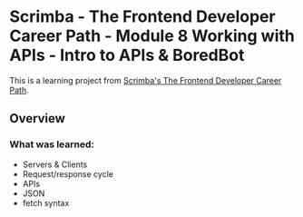 # Scrimba - The Frontend Developer Career Path - Module 8 Working with APIs - Intro to APIs & BoredBot

This is a learning project from [Scrimba's The Frontend Developer Career Path](https://scrimba.com/learn/frontend).

## Overview

### What was learned:

- Servers & Clients
- Request/response cycle
- APIs
- JSON
- fetch syntax